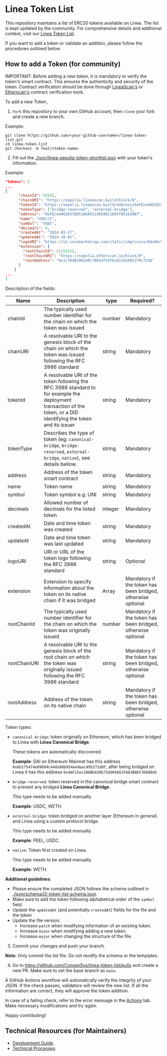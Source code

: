 # Linea Token List

This repository maintains a list of ERC20 tokens available on Linea. The list is kept updated by the community. For comprehensive details and additional context, visit our [Linea Token List](https://consensys.github.io/linea-token-list/).

If you want to add a token or validate an addition, please follow the procedures outlined below.

## How to add a Token (for community)

IMPORTANT: Before adding a new token, it is mandatory to verify the token's smart contract. This ensures the authenticity and security of the token. Contract verification should be done through [LineaScan's](https://lineascan.build/) or [Etherscan's](https://etherscan.io/) contract verification tools.

To add a new Token,

1. `Fork` this repository to your own GitHub account, then `clone` your fork and create a new branch.

Example:

```
git clone https://github.com/<your-github-username>/linea-token-list.git
cd linea-token-list
git checkout -b feat/<token-name>
```

2. Fill out the [./json/linea-sepolia-token-shortlist.json](./json/linea-goerli-token-shortlist.json) with your token's information.

Example:

```json
"tokens": [
...
{
      "chainId": 59141,
      "chainURI": "https://sepolia.lineascan.build/block/0",
      "tokenId": "https://sepolia.lineascan.build/address/0xFEce4462D57bD51A6A552365A011b95f0E16d9B7",
      "tokenType": ["bridge-reserved", "external-bridge"],
      "address": "0xFEce4462D57bD51A6A552365A011b95f0E16d9B7",
      "name": "USD//C",
      "symbol": "USDC",
      "decimals": 6,
      "createdAt": "2024-03-27",
      "updatedAt": "2024-10-01",
      "logoURI": "https://s2.coinmarketcap.com/static/img/coins/64x64/3408.png",
      "extension": {
        "rootChainId": 11155111,
        "rootChainURI": "https://sepolia.etherscan.io/block/0",
        "rootAddress": "0x1c7D4B196Cb0C7B01d743Fbc6116a902379C7238"
      }
    }
...
]
```

Description of the fields:

| Name         | Description                                                                                                                                                         | type    | Required?                                                   |
| ------------ | ------------------------------------------------------------------------------------------------------------------------------------------------------------------- | ------- | ----------------------------------------------------------- |
| chainId      | The typically used number identifier for the chain on which the token was issued                                                                                    | number  | Mandatory                                                   |
| chainURI     | A resolvable URI to the genesis block of the chain on which the token was issued following the RFC 3986 standard                                                    | string  | Mandatory                                                   |
| tokenId      | A resolvable URI of the token following the RFC 3986 standard to for example the deployment transaction of the token, or a DID identifying the token and its issuer | string  | Mandatory                                                   |
| tokenType    | Describes the type of token (eg: `canonical-bridge`, `bridge-reserved`, `external-bridge`, `native`), see details bellow.                                           | string  | Mandatory                                                   |
| address      | Address of the token smart contract                                                                                                                                 | string  | Mandatory                                                   |
| name         | Token name                                                                                                                                                          | string  | Mandatory                                                   |
| symbol       | Token symbol e.g. UNI                                                                                                                                               | string  | Mandatory                                                   |
| decimals     | Allowed number of decimals for the listed token                                                                                                                     | integer | Mandatory                                                   |
| createdAt    | Date and time token was created                                                                                                                                     | string  | Mandatory                                                   |
| updateAt     | Date and time token was last updated                                                                                                                                | string  | Mandatory                                                   |
| logoURI      | URI or URL of the token logo following the RFC 3986 standard                                                                                                        | string  | Optional                                                    |
| extension    | Extension to specify information about the token on its native chain if it was bridged                                                                              | Array   | Mandatory if the token has been bridged, otherwise optional |
| rootChainId  | The typically used number identifier for the chain on which the token was originally issued                                                                         | number  | Mandatory if the token has been bridged, otherwise optional |
| rootChainURI | A resolvable URI to the genesis block of the root chain on which the token was originally issued following the RFC 3986 standard                                    | string  | Mandatory if the token has been bridged, otherwise optional |
| rootAddress  | Address of the token on its native chain                                                                                                                            | string  | Mandatory if the token has been bridged, otherwise optional |

Token types:

- `canonical-bridge`: token originally on Ethereum, which has been bridged to Linea with <b>Linea Canonical Bridge</b>.

  These tokens are automatically discovered.

  <b>Example</b>: DAI on Ethereum Mainnet has this address `0x6b175474e89094c44da98b954eedeac495271d0f`, after being bridged on Linea it has this address `0x4AF15ec2A0BD43Db75dd04E62FAA3B8EF36b00d5`

- `bridge-reserved`: token reserved in the canonical bridge smart contract to prevent any bridged <b>Linea Canonical Bridge</b>.

  This type needs to be added manually.

  <b>Example</b>: USDC, WETH.

- `external-bridge`: token bridged on another layer (Ethereum in general) and Linea using a custom protocol bridge.

  This type needs to be added manually.

  <b>Example</b>: PEEL, USDC.

- `native`: Token first created on Linea.

  This type needs to be added manually.

  <b>Example</b>: WETH.

<b>Additional guidelines</b>:

- Please ensure the completed JSON follows the schema outlined in [./json/schema/l2-token-list-schema.json](./json/schema/l2-token-list-schema.json).
- Make sure to add the token following alphabetical order of the `symbol` field.
- Update the `updatedAt` (and potentially `createdAt`) fields for the file and the token
- Update the file version:
  - Increase `patch` when modifying information of an existing token.
  - Increase `minor` when modifying adding a new token.
  - Increase `major` when changing the structure of the file.

3. Commit your changes and push your branch.

<b>Note</b>: Only commit the list file. Do not modify the schema or the templates.

4. Go to https://github.com/ConsenSys/linea-token-list/pulls and create a new PR. Make sure to set the base branch as `main`.

A GitHub Actions workflow will automatically verify the integrity of your JSON. If the check passes, validators will review the new list. If all the information are correct, they will approve the token addition.

In case of a failing check, refer to the error message in the [Actions](https://github.com/ConsenSys/linea-token-list/actions) tab. Make necessary modifications and try again.

Happy contributing!

## Technical Resources (for Maintainers)

- [Development Guide](./docs/development.md).
- [Technical Processes](./docs/technical-processes.md).
